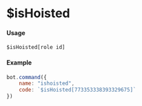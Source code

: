 # $isHoisted

#### Usage

```text
$isHoisted[role id]
```

#### Example

```javascript
bot.command({
    name: "ishoisted",
    code: `$isHoisted[773353338393329675]`
})
```

